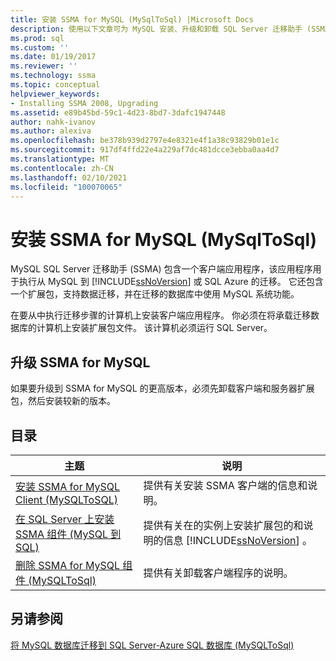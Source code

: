 ```yaml
---
title: 安装 SSMA for MySQL (MySqlToSql) |Microsoft Docs
description: 使用以下文章可为 MySQL 安装、升级和卸载 SQL Server 迁移助手 (SSMA) ，其中包括客户端应用程序和扩展包。
ms.prod: sql
ms.custom: ''
ms.date: 01/19/2017
ms.reviewer: ''
ms.technology: ssma
ms.topic: conceptual
helpviewer_keywords:
- Installing SSMA 2008, Upgrading
ms.assetid: e89b45bd-59c1-4d23-8bd7-3dafc1947448
author: nahk-ivanov
ms.author: alexiva
ms.openlocfilehash: be378b939d2797e4e8321e4f1a38c93829b01e1c
ms.sourcegitcommit: 917df4ffd22e4a229af7dc481dcce3ebba0aa4d7
ms.translationtype: MT
ms.contentlocale: zh-CN
ms.lasthandoff: 02/10/2021
ms.locfileid: "100070065"
---
```

# <a name="installing-ssma-for-mysql-mysqltosql"></a>安装 SSMA for MySQL (MySqlToSql)
MySQL SQL Server 迁移助手 (SSMA) 包含一个客户端应用程序，该应用程序用于执行从 MySQL 到 [!INCLUDE[ssNoVersion](../../includes/ssnoversion-md.md)] 或 SQL Azure 的迁移。 它还包含一个扩展包，支持数据迁移，并在迁移的数据库中使用 MySQL 系统功能。  
  
在要从中执行迁移步骤的计算机上安装客户端应用程序。 你必须在将承载迁移数据库的计算机上安装扩展包文件。  该计算机必须运行 SQL Server。  
  
## <a name="upgrading-ssma-for-mysql"></a>升级 SSMA for MySQL  
如果要升级到 SSMA for MySQL 的更高版本，必须先卸载客户端和服务器扩展包，然后安装较新的版本。  
  
## <a name="contents"></a>目录  
  
|主题|说明|  
|-|-|  
|[安装 SSMA for MySQL Client &#40;MySQLToSQL&#41;](../../ssma/mysql/installing-ssma-for-mysql-client-mysqltosql.md)|提供有关安装 SSMA 客户端的信息和说明。|  
|[在 SQL Server 上安装 SSMA 组件 (MySQL 到 SQL) ](./installing-ssma-components-on-sql-server-mysqltosql.md)|提供有关在的实例上安装扩展包的和说明的信息 [!INCLUDE[ssNoVersion](../../includes/ssnoversion-md.md)] 。|  
|[删除 SSMA for MySQL 组件 &#40;MySQLToSql&#41;](../../ssma/mysql/removing-the-ssma-for-mysql-components-mysqltosql.md)|提供有关卸载客户端程序的说明。|  
  
## <a name="see-also"></a>另请参阅  
[将 MySQL 数据库迁移到 SQL Server-Azure SQL 数据库 &#40;MySQLToSql&#41;](../../ssma/mysql/migrating-mysql-databases-to-sql-server-azure-sql-db-mysqltosql.md)  
